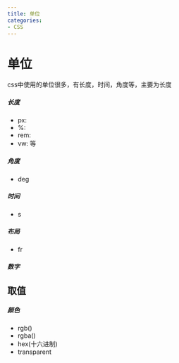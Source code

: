 ```yaml
---
title: 单位
categories: 
- CSS
---
```


# 单位
css中使用的单位很多，有长度，时间，角度等，主要为长度

##### 长度
- px:
- %:
- rem:
- vw:
等

##### 角度
- deg
##### 时间
- s
##### 布局
- fr
##### 数字

## 取值
##### 颜色
- rgb()
- rgba()
- hex(十六进制)
- transparent



